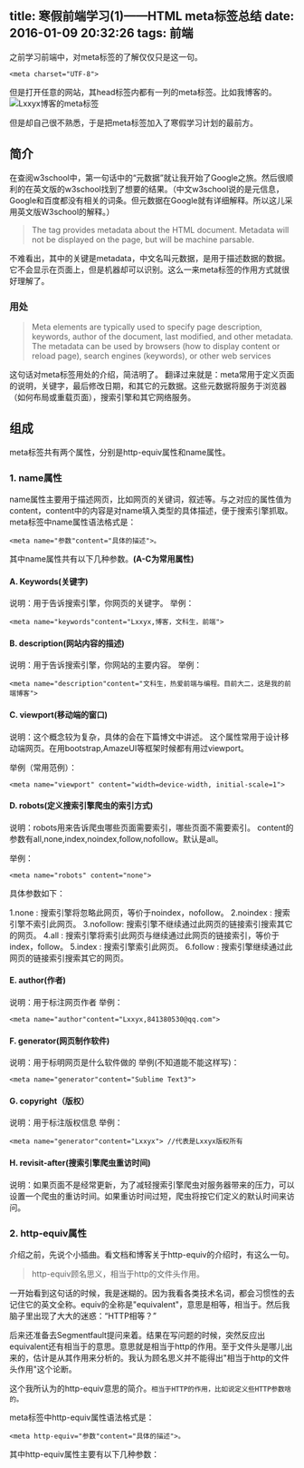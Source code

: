 title: 寒假前端学习(1)——HTML meta标签总结
date: 2016-01-09 20:32:26
tags: 前端
---
之前学习前端中，对meta标签的了解仅仅只是这一句。
```
<meta charset="UTF-8">
```
但是打开任意的网站，其head标签内都有一列的meta标签。比如我博客的。
![Lxxyx博客的meta标签](http://7xoxxe.com1.z0.glb.clouddn.com/metas.jpg)

但是却自己很不熟悉，于是把meta标签加入了寒假学习计划的最前方。

## 简介
在查阅w3school中，第一句话中的“元数据”就让我开始了Google之旅。然后很顺利的在英文版的w3school找到了想要的结果。（中文w3school说的是元信息，Google和百度都没有相关的词条。但元数据在Google就有详细解释。所以这儿采用英文版W3school的解释。）
> The <meta> tag provides metadata about the HTML document. Metadata will not be displayed on the page, but will be machine parsable.

不难看出，其中的关键是metadata，中文名叫元数据，是用于描述数据的数据。它不会显示在页面上，但是机器却可以识别。这么一来meta标签的作用方式就很好理解了。
### 用处
> Meta elements are typically used to specify page description, keywords, author of the document, last modified, and other metadata.
The metadata can be used by browsers (how to display content or reload page), search engines (keywords), or other web services

这句话对meta标签用处的介绍，简洁明了。
翻译过来就是：meta常用于定义页面的说明，关键字，最后修改日期，和其它的元数据。这些元数据将服务于浏览器（如何布局或重载页面），搜索引擎和其它网络服务。

## 组成
meta标签共有两个属性，分别是http-equiv属性和name属性。
### 1. name属性
name属性主要用于描述网页，比如网页的关键词，叙述等。与之对应的属性值为content，content中的内容是对name填入类型的具体描述，便于搜索引擎抓取。
meta标签中name属性语法格式是：
```
<meta name="参数"content="具体的描述">。 
```
其中name属性共有以下几种参数。<b>(A-C为常用属性)</b>
#### A. Keywords(关键字)
说明：用于告诉搜索引擎，你网页的关键字。
举例：
```
<meta name="keywords"content="Lxxyx,博客，文科生，前端">
```
#### B. description(网站内容的描述)
说明：用于告诉搜索引擎，你网站的主要内容。
举例：
```
<meta name="description"content="文科生，热爱前端与编程。目前大二，这是我的前端博客"> 
```
#### C. viewport(移动端的窗口)
说明：这个概念较为复杂，具体的会在下篇博文中讲述。
这个属性常用于设计移动端网页。在用bootstrap,AmazeUI等框架时候都有用过viewport。

举例（常用范例）：
```
<meta name="viewport" content="width=device-width, initial-scale=1">
```
#### D. robots(定义搜索引擎爬虫的索引方式)
说明：robots用来告诉爬虫哪些页面需要索引，哪些页面不需要索引。
content的参数有all,none,index,noindex,follow,nofollow。默认是all。

举例：
```
<meta name="robots" content="none"> 
```
具体参数如下：

1.none    : 搜索引擎将忽略此网页，等价于noindex，nofollow。
2.noindex : 搜索引擎不索引此网页。
3.nofollow: 搜索引擎不继续通过此网页的链接索引搜索其它的网页。
4.all     : 搜索引擎将索引此网页与继续通过此网页的链接索引，等价于index，follow。
5.index   : 搜索引擎索引此网页。
6.follow  : 搜索引擎继续通过此网页的链接索引搜索其它的网页。

#### E. author(作者)
说明：用于标注网页作者
举例：
```
<meta name="author"content="Lxxyx,841380530@qq.com"> 
```
#### F. generator(网页制作软件)
说明：用于标明网页是什么软件做的
举例(不知道能不能这样写)：
```
<meta name="generator"content="Sublime Text3"> 
```
#### G. copyright（版权）
说明：用于标注版权信息
举例：
```
<meta name="generator"content="Lxxyx"> //代表是Lxxyx版权所有 
```
#### H. revisit-after(搜索引擎爬虫重访时间)
说明：如果页面不是经常更新，为了减轻搜索引擎爬虫对服务器带来的压力，可以设置一个爬虫的重访时间。如果重访时间过短，爬虫将按它们定义的默认时间来访问。

### 2. http-equiv属性
介绍之前，先说个小插曲。看文档和博客关于http-equiv的介绍时，有这么一句。
> http-equiv顾名思义，相当于http的文件头作用。

一开始看到这句话的时候，我是迷糊的。因为我看各类技术名词，都会习惯性的去记住它的英文全称。equiv的全称是"equivalent"，意思是相等，相当于。然后我脑子里出现了大大的迷惑：“HTTP相等？”

后来还准备去Segmentfault提问来着。结果在写问题的时候，突然反应出equivalent还有相当于的意思。意思就是相当于http的作用。至于文件头是哪儿出来的，估计是从其作用来分析的。我认为顾名思义并不能得出"相当于http的文件头作用"这个论断。

这个我所认为的http-equiv意思的简介。`相当于HTTP的作用，比如说定义些HTTP参数啥的。`

meta标签中http-equiv属性语法格式是：
```
<meta http-equiv="参数"content="具体的描述">。 
```
其中http-equiv属性主要有以下几种参数：

